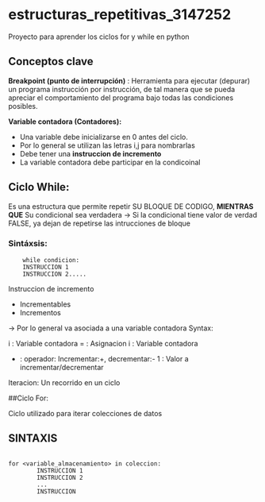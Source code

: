 # estructuras_repetitivas_3147252
Proyecto para aprender los ciclos for y while en python

## Conceptos clave

**Breakpoint (punto de interrupción)** : Herramienta para ejecutar (depurar)
un programa instrucción por instrucción, de tal manera que se pueda apreciar el comportamiento 
del programa bajo todas las condiciones posibles.

**Variable contadora (Contadores):**
* Una variable debe inicializarse en 0 antes del ciclo.
* Por lo general se utilizan las letras i,j para nombrarlas
* Debe tener una **instruccion de incremento**
* La variable contadora debe participar en la condicoinal


## Ciclo While:
Es una estructura que permite repetir
SU BLOQUE DE CODIGO, **MIENTRAS QUE**
Su condicional sea verdadera
-> Si la condicional tiene valor de
verdad FALSE, ya dejan de repetirse
las intrucciones de bloque

### Sintáxsis:

```
    while condicion:
    INSTRUCCION 1
    INSTRUCCION 2.....
```

Instruccion de incremento 
* Incrementables
* Incrementos

-> Por lo general va asociada a una variable contadora
Syntax:

i : Variable contadora
= : Asignacion
i : Variable contadora
+ : operador: Incrementar:+, decrementar:-
1 : Valor a incrementar/decrementar

Iteracion:
Un recorrido en un ciclo


##Ciclo For:

Ciclo utilizado para iterar colecciones de datos

## SINTAXIS

```

for <variable_almacenamiento> in coleccion:
        INSTRUCCION 1
        INSTRUCCION 2
        ...
        INSTRUCCION

```